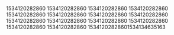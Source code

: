 1534120282860
1534120282860
1534120282860
1534120282860
1534120282860
1534120282860
1534120282860
1534120282860
1534120282860
1534120282860
1534120282860
1534120282860
1534120282860
1534120282860
15341202828601534134635163